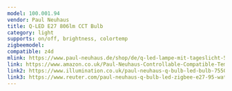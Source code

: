 ```yaml
---
model: 100.001.94
vendor: Paul Neuhaus 
title: Q-LED E27 806lm CCT Bulb
category: light
supports: on/off, brightness, colortemp
zigbeemodel: 
compatible: z4d
mlink: https://www.paul-neuhaus.de/shop/de/q-led-lampe-mit-tageslicht-5000k-bis-warmwei-100-001-94.html
link: https://www.amazon.co.uk/Paul-Neuhaus-Controllable-Compatible-Temperature/dp/B07XNX11XY
link2: https://www.illumination.co.uk/paul-neuhaus-q-bulb-led-bulb-7550.html
link3: https://www.reuter.com/paul-neuhaus-q-bulb-led-zigbee-e27-95-watt-a737275.php
---
```


